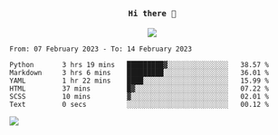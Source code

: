 <h4 align="center"><samp> Hi there 👋  </samp></h4>

<p align="center">
  
  <a href="https://github.com/bznick98">
    <img align="center" src="https://github-readme-stats.vercel.app/api?username=bznick98&&count_private=true&hide=issues,prs,contribs&show_icons=true&theme=gruvbox" />
  </a>
  
  <!--START_SECTION:waka-->

```text
From: 07 February 2023 - To: 14 February 2023

Python       3 hrs 19 mins   █████████▓░░░░░░░░░░░░░░░   38.57 %
Markdown     3 hrs 6 mins    █████████░░░░░░░░░░░░░░░░   36.01 %
YAML         1 hr 22 mins    ████░░░░░░░░░░░░░░░░░░░░░   15.99 %
HTML         37 mins         █▓░░░░░░░░░░░░░░░░░░░░░░░   07.22 %
SCSS         10 mins         ▓░░░░░░░░░░░░░░░░░░░░░░░░   02.01 %
Text         0 secs          ░░░░░░░░░░░░░░░░░░░░░░░░░   00.12 %
```

<!--END_SECTION:waka-->
  
 
</p>

![](https://visitor-badge.glitch.me/badge?page_id=bznick98.bznick98)
